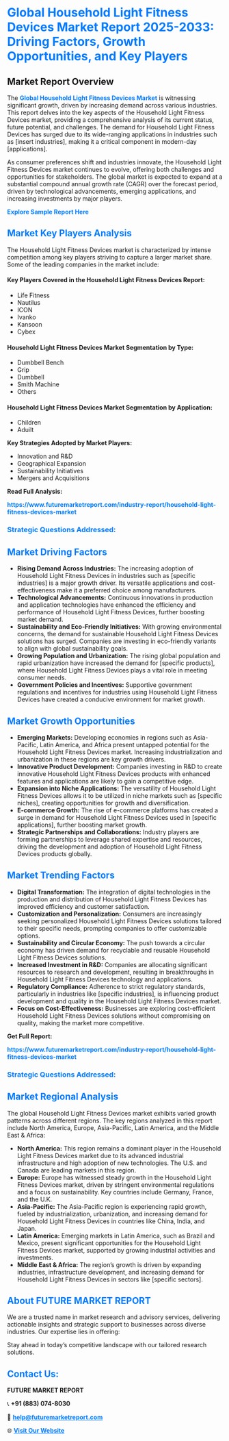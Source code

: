 <h1 style="color: #007BFF;">Global Household Light Fitness Devices Market Report 2025-2033: Driving Factors, Growth Opportunities, and Key Players</h1>

<section id="overview">
<h2>Market Report Overview</h2>
<p>The <a href="https://www.futuremarketreport.com/industry-report/household-light-fitness-devices-market" style="color: #007BFF; text-decoration: none;"><strong>Global Household Light Fitness Devices Market</strong></a> is witnessing significant growth, driven by increasing demand across various industries. This report delves into the key aspects of the Household Light Fitness Devices market, providing a comprehensive analysis of its current status, future potential, and challenges. The demand for Household Light Fitness Devices has surged due to its wide-ranging applications in industries such as [insert industries], making it a critical component in modern-day [applications].</p>
<p>As consumer preferences shift and industries innovate, the Household Light Fitness Devices market continues to evolve, offering both challenges and opportunities for stakeholders. The global market is expected to expand at a substantial compound annual growth rate (CAGR) over the forecast period, driven by technological advancements, emerging applications, and increasing investments by major players.</p>
</section>

<section id="overview">
<p><a href="https://www.futuremarketreport.com/request-sample/reportId=88103" style="color: #007BFF; text-decoration: none;"><strong>Explore Sample Report Here</strong></a></p>
</section>

<section id="key-players">
<h2 style="color: #007BFF;">Market Key Players Analysis</h2>
<p>The Household Light Fitness Devices market is characterized by intense competition among key players striving to capture a larger market share. Some of the leading companies in the market include:</p>
<h4>Key Players Covered in the Household Light Fitness Devices Report:</h4>
<ul><li>Life Fitness</li><li>Nautilus</li><li>ICON</li><li>Ivanko</li><li>Kansoon</li><li>Cybex</li></ul>
<h4>Household Light Fitness Devices Market Segmentation by Type:</h4>
<ul><li>Dumbbell Bench</li><li>Grip</li><li>Dumbbell</li><li>Smith Machine</li><li>Others</li></ul>

<h4>Household Light Fitness Devices Market Segmentation by Application:</h4>
<ul><li>Children</li><li>Aduilt</li></ul>
<p><strong>Key Strategies Adopted by Market Players:</strong></p>
<ul>
<li>Innovation and R&D</li>
<li>Geographical Expansion</li>
<li>Sustainability Initiatives</li>
<li>Mergers and Acquisitions</li>
</ul>
</section>

<section>
<p><strong>Read Full Analysis: </strong></p><a href="https://www.futuremarketreport.com/industry-report/household-light-fitness-devices-market" style="color: #007BFF; text-decoration: none;"><strong>https://www.futuremarketreport.com/industry-report/household-light-fitness-devices-market</strong></a>
<h3 style="color: #007BFF;">Strategic Questions Addressed:</h3>
</section>

<section id="driving-factors">
<h2 style="color: #007BFF;">Market Driving Factors</h2>
<ul>
<li><strong>Rising Demand Across Industries:</strong> The increasing adoption of Household Light Fitness Devices in industries such as [specific industries] is a major growth driver. Its versatile applications and cost-effectiveness make it a preferred choice among manufacturers.</li>
<li><strong>Technological Advancements:</strong> Continuous innovations in production and application technologies have enhanced the efficiency and performance of Household Light Fitness Devices, further boosting market demand.</li>
<li><strong>Sustainability and Eco-Friendly Initiatives:</strong> With growing environmental concerns, the demand for sustainable Household Light Fitness Devices solutions has surged. Companies are investing in eco-friendly variants to align with global sustainability goals.</li>
<li><strong>Growing Population and Urbanization:</strong> The rising global population and rapid urbanization have increased the demand for [specific products], where Household Light Fitness Devices plays a vital role in meeting consumer needs.</li>
<li><strong>Government Policies and Incentives:</strong> Supportive government regulations and incentives for industries using Household Light Fitness Devices have created a conducive environment for market growth.</li>
</ul>
</section>

<section id="growth-opportunities">
<h2 style="color: #007BFF;">Market Growth Opportunities</h2>
<ul>
<li><strong>Emerging Markets:</strong> Developing economies in regions such as Asia-Pacific, Latin America, and Africa present untapped potential for the Household Light Fitness Devices market. Increasing industrialization and urbanization in these regions are key growth drivers.</li>
<li><strong>Innovative Product Development:</strong> Companies investing in R&D to create innovative Household Light Fitness Devices products with enhanced features and applications are likely to gain a competitive edge.</li>
<li><strong>Expansion into Niche Applications:</strong> The versatility of Household Light Fitness Devices allows it to be utilized in niche markets such as [specific niches], creating opportunities for growth and diversification.</li>
<li><strong>E-commerce Growth:</strong> The rise of e-commerce platforms has created a surge in demand for Household Light Fitness Devices used in [specific applications], further boosting market growth.</li>
<li><strong>Strategic Partnerships and Collaborations:</strong> Industry players are forming partnerships to leverage shared expertise and resources, driving the development and adoption of Household Light Fitness Devices products globally.</li>
</ul>
</section>

<section id="trending-factors">
<h2 style="color: #007BFF;">Market Trending Factors</h2>
<ul>
<li><strong>Digital Transformation:</strong> The integration of digital technologies in the production and distribution of Household Light Fitness Devices has improved efficiency and customer satisfaction.</li>
<li><strong>Customization and Personalization:</strong> Consumers are increasingly seeking personalized Household Light Fitness Devices solutions tailored to their specific needs, prompting companies to offer customizable options.</li>
<li><strong>Sustainability and Circular Economy:</strong> The push towards a circular economy has driven demand for recyclable and reusable Household Light Fitness Devices solutions.</li>
<li><strong>Increased Investment in R&D:</strong> Companies are allocating significant resources to research and development, resulting in breakthroughs in Household Light Fitness Devices technology and applications.</li>
<li><strong>Regulatory Compliance:</strong> Adherence to strict regulatory standards, particularly in industries like [specific industries], is influencing product development and quality in the Household Light Fitness Devices market.</li>
<li><strong>Focus on Cost-Effectiveness:</strong> Businesses are exploring cost-efficient Household Light Fitness Devices solutions without compromising on quality, making the market more competitive.</li>
</ul>
</section>

<section>
<p><strong>Get Full Report: </strong></p><a href="https://www.futuremarketreport.com/industry-report/household-light-fitness-devices-market" style="color: #007BFF; text-decoration: none;"><strong>https://www.futuremarketreport.com/industry-report/household-light-fitness-devices-market</strong></a>
<h3 style="color: #007BFF;">Strategic Questions Addressed:</h3>
</section>


<section id="regional-analysis">
<h2 style="color: #007BFF;">Market Regional Analysis</h2>
<p>The global Household Light Fitness Devices market exhibits varied growth patterns across different regions. The key regions analyzed in this report include North America, Europe, Asia-Pacific, Latin America, and the Middle East & Africa:</p>
<ul>
<li><strong>North America:</strong> This region remains a dominant player in the Household Light Fitness Devices market due to its advanced industrial infrastructure and high adoption of new technologies. The U.S. and Canada are leading markets in this region.</li>
<li><strong>Europe:</strong> Europe has witnessed steady growth in the Household Light Fitness Devices market, driven by stringent environmental regulations and a focus on sustainability. Key countries include Germany, France, and the U.K.</li>
<li><strong>Asia-Pacific:</strong> The Asia-Pacific region is experiencing rapid growth, fueled by industrialization, urbanization, and increasing demand for Household Light Fitness Devices in countries like China, India, and Japan.</li>
<li><strong>Latin America:</strong> Emerging markets in Latin America, such as Brazil and Mexico, present significant opportunities for the Household Light Fitness Devices market, supported by growing industrial activities and investments.</li>
<li><strong>Middle East & Africa:</strong> The region’s growth is driven by expanding industries, infrastructure development, and increasing demand for Household Light Fitness Devices in sectors like [specific sectors].</li>
</ul>
</section>

<footer>
<h2 style="color: #007BFF;">About FUTURE MARKET REPORT</h2>
<p>We are a trusted name in market research and advisory services, delivering actionable insights and strategic support to businesses across diverse industries. Our expertise lies in offering:</p>

<p>Stay ahead in today’s competitive landscape with our tailored research solutions.</p>

<h2 style="color: #007BFF;">Contact Us:</h2>
<p><strong>FUTURE MARKET REPORT</strong></p>
<p>📞 <strong>+91 (883) 074-8030</strong></p>
<p>📧 <strong><a href="mailto:help@futuremarketreport.com" style="color: #007BFF;">help@futuremarketreport.com</a></strong></p>
<p>🌐 <strong><a href="https://www.futuremarketreport.com/" style="color: #007BFF;">Visit Our Website</a></strong></p>
</footer>